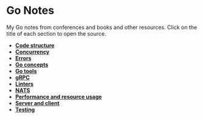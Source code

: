 # **Go Notes**

My Go notes from conferences and books and other resources. Click on the title of each section to open the source.

* **[Code structure](./CodeStructure.md)**
* **[Concurrency](./Concurrency.md)**
* **[Errors](./Errors.md)**
* **[Go concepts](./GoConcepts.md)**
* **[Go tools](./GoTools.md)**
* **[gRPC](./gRPC.md)**
* **[Linters](./Linters.md)**
* **[NATS](./NATS.md)**
* **[Performance and resource usage](./PerformanceAndResourceUsage.md)**
* **[Server and client](./ServerAndClient.md)**
* **[Testing](./Testing.md)**
